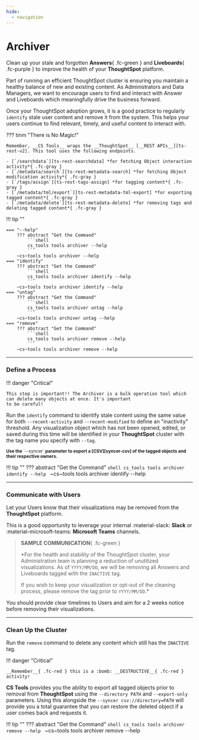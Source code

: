 ```yaml
---
hide:
  - navigation
---
```


# Archiver

Clean up your stale and forgotten __Answers__{ .fc-green } and __Liveboards__{ .fc-purple } to improve the health of
your __ThoughtSpot__ platform.

Part of running an efficient ThoughtSpot cluster is ensuring you maintain a healthy balance of new and existing content.
As Administrators and Data Managers, we want to encourage users to find and interact with Answer and Liveboards which
meaningfully drive the business forward.

Once your ThoughtSpot adoption grows, it is a good practice to regularly `identify` stale user content and remove it
from the system. This helps your users continue to find relevant, timely, and useful content to interact with.

??? tinm "There is No Magic!"

    Remember, __CS Tools__ wraps the __ThoughtSpot__ [__REST APIs__][ts-rest-v2]. This tool uses the following endpoints.

    - [`/searchdata`][ts-rest-searchdata] *for fetching Object interaction activity*{ .fc-gray }
    - [`/metadata/search`][ts-rest-metadata-search] *for fetching Object modification activity*{ .fc-gray }
    - [`/tags/assign`][ts-rest-tags-assign] *for tagging content*{ .fc-gray }
    - [`/metadata/tml/export`][ts-rest-metadata-tml-export] *for exporting tagged content*{ .fc-gray }
    - [`/metadata/delete`][ts-rest-metadata-delete] *for removing tags and deleting tagged content*{ .fc-gray }

!!! tip ""

    === "--help"
        ??? abstract "Get the Command"
            ```shell
            cs_tools tools archiver --help
            ```
        ~cs~tools tools archiver --help
    === "identify"
        ??? abstract "Get the Command"
            ```shell
            cs_tools tools archiver identify --help
            ```
        ~cs~tools tools archiver identify --help
    === "untag"
        ??? abstract "Get the Command"
            ```shell
            cs_tools tools archiver untag --help
            ```
        ~cs~tools tools archiver untag --help
    === "remove"
        ??? abstract "Get the Command"
            ```shell
            cs_tools tools archiver remove --help
            ```
        ~cs~tools tools archiver remove --help

---

### Define a Process

!!! danger "Critical"

    This step is important!! The Archiver is a bulk operation tool which can delete many objects at once. It's important
    to be careful!

Run the `identify` command to identify stale content using the same value for both `--recent-activity` and
`--recent-modified` to define an "inactivity" threshold. Any visualization object which has not been opened, edited, or
saved during this time will be identified in your __ThoughtSpot__ cluster with the tag name you specify with `--tag`.

<sub class=fc-purple>
  <b>Use the</b> `--syncer` <b>parameter to export a [CSV][syncer-csv] of the tagged objects and their respective owners.</b>
</sub>

!!! tip ""
    ??? abstract "Get the Command"
        ```shell
        cs_tools tools archiver identify --help
        ```
    ~cs~tools tools archiver identify --help

---

### Communicate with Users

Let your Users know that their visualizations may be removed from the __ThoughtSpot__ platform.

This is a good opportunity to leverage your internal :material-slack: __Slack__ or :material-microsoft-teams:
__Microsoft Teams__ channels.

> __SAMPLE COMMUNICATION__{ .fc-green }
>
> *For the health and stability of the ThoughtSpot cluster, your Administration team is planning a reduction of
> unutilized visualizations. As of `YYYY/MM/DD`, we will be removing all Answers and Liveboards tagged with the
> `INACTIVE` tag.
>
> If you wish to keep your visualization or opt-out of the cleaning process, please remove the tag prior to
> `YYYY/MM/DD`.*
>

You should provide clear timelines to Users and aim for a 2 weeks notice before removing their visualizations.

---

### Clean Up the Cluster

Run the `remove` command to delete any content which still has the `INACTIVE` tag.

!!! danger "Critical"

    __Remember__{ .fc-red } this is a :bomb: __DESTRUCTIVE__{ .fc-red } activity!

__CS Tools__ provides you the ability to export all tagged objects prior to removal from __ThoughtSpot__ using the
`--directory PATH` and `--export-only` parameters. Using this alongside the `--syncer csv://directory=PATH` will provide
you a total guarantee that you can restore the deleted object if a user comes back and requests it.

!!! tip ""
    ??? abstract "Get the Command"
        ```shell
        cs_tools tools archiver remove --help
        ```
    ~cs~tools tools archiver remove --help


[syncer-csv]: ../../syncer/csv
[ts-rest-v2]: https://developers.thoughtspot.com/docs/rest-apiv2-reference
[ts-rest-searchdata]: https://developers.thoughtspot.com/docs/restV2-playground?apiResourceId=http%2Fapi-endpoints%2Fdata%2Fsearch-data
[ts-rest-metadata-search]: https://developers.thoughtspot.com/docs/restV2-playground?apiResourceId=http%2Fapi-endpoints%2Fmetadata%2Fsearch-metadata
[ts-rest-tags-assign]: https://developers.thoughtspot.com/docs/restV2-playground?apiResourceId=http%2Fapi-endpoints%2Ftags%2Fassign-tag
[ts-rest-metadata-tml-export]: https://developers.thoughtspot.com/docs/restV2-playground?apiResourceId=http%2Fapi-endpoints%2Fmetadata%2Fexport-metadata-tml
[ts-rest-metadata-delete]: https://developers.thoughtspot.com/docs/restV2-playground?apiResourceId=http%2Fapi-endpoints%2Fmetadata%2Fdelete-metadata

